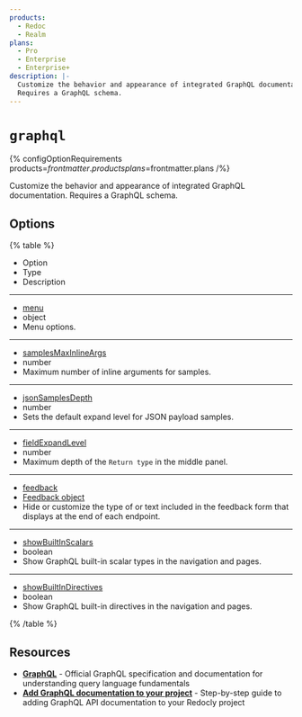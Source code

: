```yaml
---
products:
  - Redoc
  - Realm
plans:
  - Pro
  - Enterprise
  - Enterprise+
description: |-
  Customize the behavior and appearance of integrated GraphQL documentation.
  Requires a GraphQL schema.
---
```

# `graphql`

{% configOptionRequirements products=$frontmatter.products plans=$frontmatter.plans /%}

Customize the behavior and appearance of integrated GraphQL documentation.
Requires a GraphQL schema.

## Options

{% table %}

- Option
- Type
- Description

---

- [menu](./menu.md)
- object
- Menu options.

---

- [samplesMaxInlineArgs](./samples-max-inline-args.md)
- number
- Maximum number of inline arguments for samples.

---

- [jsonSamplesDepth](./json-samples-depth.md)
- number
- Sets the default expand level for JSON payload samples.

---

- [fieldExpandLevel](./field-expand-level.md)
- number
- Maximum depth of the `Return type` in the middle panel.

---

- [feedback](../feedback.md)
- [Feedback object](../feedback.md#options)
- Hide or customize the type of or text included in the feedback form that displays at the end of each endpoint.

---

- [showBuiltInScalars](./show-built-in-scalars.md)
- boolean
- Show GraphQL built-in scalar types in the navigation and pages.

---

- [showBuiltInDirectives](./show-built-in-directives.md)
- boolean
- Show GraphQL built-in directives in the navigation and pages.

{% /table %}

## Resources

- **[GraphQL](https://graphql.org/)** - Official GraphQL specification and documentation for understanding query language fundamentals
- **[Add GraphQL documentation to your project](../../content/api-docs/add-graphql-docs.md)** - Step-by-step guide to adding GraphQL API documentation to your Redocly project
